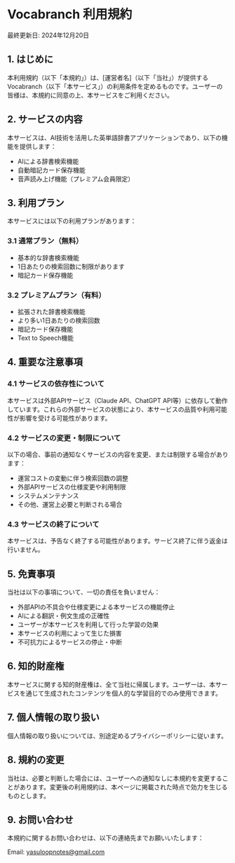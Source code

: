 # Vocabranch 利用規約

最終更新日: 2024年12月20日

## 1. はじめに

本利用規約（以下「本規約」）は、[運営者名]（以下「当社」）が提供するVocabranch（以下「本サービス」）の利用条件を定めるものです。ユーザーの皆様は、本規約に同意の上、本サービスをご利用ください。

## 2. サービスの内容

本サービスは、AI技術を活用した英単語辞書アプリケーションであり、以下の機能を提供します：

- AIによる辞書検索機能
- 自動暗記カード保存機能
- 音声読み上げ機能（プレミアム会員限定）

## 3. 利用プラン

本サービスには以下の利用プランがあります：

### 3.1 通常プラン（無料）
- 基本的な辞書検索機能
- 1日あたりの検索回数に制限があります
- 暗記カード保存機能

### 3.2 プレミアムプラン（有料）
- 拡張された辞書検索機能
- より多い1日あたりの検索回数
- 暗記カード保存機能
- Text to Speech機能

## 4. 重要な注意事項

### 4.1 サービスの依存性について
本サービスは外部APIサービス（Claude API、ChatGPT API等）に依存して動作しています。これらの外部サービスの状態により、本サービスの品質や利用可能性が影響を受ける可能性があります。

### 4.2 サービスの変更・制限について
以下の場合、事前の通知なくサービスの内容を変更、または制限する場合があります：
- 運営コストの変動に伴う検索回数の調整
- 外部APIサービスの仕様変更や利用制限
- システムメンテナンス
- その他、運営上必要と判断される場合

### 4.3 サービスの終了について
本サービスは、予告なく終了する可能性があります。サービス終了に伴う返金は行いません。

## 5. 免責事項

当社は以下の事項について、一切の責任を負いません：

- 外部APIの不具合や仕様変更による本サービスの機能停止
- AIによる翻訳・例文生成の正確性
- ユーザーが本サービスを利用して行った学習の効果
- 本サービスの利用によって生じた損害
- 不可抗力によるサービスの停止・中断

## 6. 知的財産権

本サービスに関する知的財産権は、全て当社に帰属します。ユーザーは、本サービスを通じて生成されたコンテンツを個人的な学習目的でのみ使用できます。

## 7. 個人情報の取り扱い

個人情報の取り扱いについては、別途定めるプライバシーポリシーに従います。

## 8. 規約の変更

当社は、必要と判断した場合には、ユーザーへの通知なしに本規約を変更することがあります。変更後の利用規約は、本ページに掲載された時点で効力を生じるものとします。

## 9. お問い合わせ

本規約に関するお問い合わせは、以下の連絡先までお願いいたします：

Email: yasuloopnotes@gmail.com
